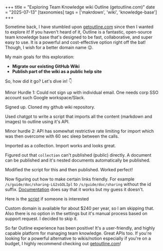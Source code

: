 +++
title = "Exploring Team Knowledge wiki Outline (getoutline.com)"
date = "2025-07-13"
[taxonomies]
tags = ['makrdown', 'wiki', 'knowledge-base']
+++

Sometime back, I have stumbled upon [getoutline.com](https://getoutline.com/) since then I wanted to explore it! If you haven't heard of it, Outline is a fantastic, open-source team knowledge base that's designed to be fast, collaborative, and super easy to use. It is a powerful and cost-effective option right off the bat! Though, I wish for a better domain name 😉.

My main goals for this exploration:

* **Migrate our existing GitHub Wiki**
* **Publish part of the wiki as a public help site**

So, how did it go? Let's dive in! 👇

Minor Hurdle 1: Could not sign up with individual email. One needs corp SSO account such Google workspace/Slack.

Signed up. Cloned my github wiki repository.

Used chatgpt to write a script that imports all the content (markdown and images) to outline using it's API.

Minor hurdle 2: API has somewhat restrictive rate limiting for import which was then overcome with 60 sec sleep between the calls.

Imported as a collection. Import works and looks great.

Figured out that `collection` can't published (public) directly. A document can be published and it's nested documents automatically be published.

Modified the script for this and then published. Worked perfect!

Now figuring out how to make certain links friendly. For example `/s/guide/doc/sharing-LG2sGOLIpl` to `/s/guide/doc/sharing` without the id suffix. [Documentation](https://docs.getoutline.com/s/guide/doc/sharing-LG2sGOLIpl) does say that it works but my guess it doesn't.

Here is the [script](https://gist.github.com/shon/247004a6bfbba47fe2cccbfcdf6fc394) if someone is interested

Custom domain is available for about $240 per year, so I am skipping that. Also there is no option in the settings but it's manual process based on support request. I decided to skip it.


So far Outline experience has been positive! It's a user-friendly, and highly capable platform for managing team knowledge. Great APIs too. If you're looking for a powerful alternative to wikis/notion especially if you're on a budget, I highly recommend checking out [getoutline.com](https://getoutline.com/)!
